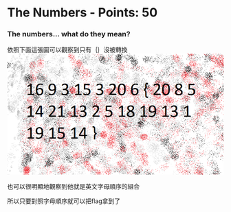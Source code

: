  # The Numbers - Points: 50

### The numbers... what do they mean?

依照下面這張圖可以觀察到只有｛｝沒被轉換
![image](https://github.com/bohsiang/CTF_practice/blob/master/picoCTF2019/picture/the_numbers.png)

也可以很明顯地觀察到他就是英文字母順序的組合

所以只要對照字母順序就可以把flag拿到了


